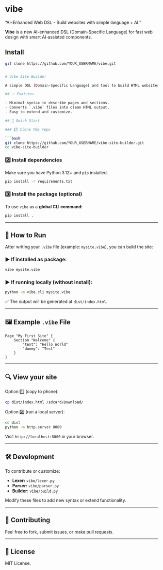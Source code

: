 # vibe
“AI-Enhanced Web DSL - Build websites with simple language + AI.”

**Vibe** is a new AI-enhanced DSL (Domain-Specific Language) for fast web design with smart AI-assisted components.

## Install

```bash
git clone https://github.com/YOUR_USERNAME/vibe.git


# Vibe Site Builder

A simple DSL (Domain-Specific Language) and tool to build HTML websites from readable `.vibe` files.

## ✨ Features

- Minimal syntax to describe pages and sections.
- Converts `.vibe` files into clean HTML output.
- Easy to extend and customize.

## 🚀 Quick Start

### 1️⃣ Clone the repo

```bash
git clone https://github.com/YOUR_USERNAME/vibe-site-builder.git
cd vibe-site-builder
```

### 2️⃣ Install dependencies

Make sure you have Python 3.12+ and `pip` installed.

```bash
pip install -r requirements.txt
```

### 3️⃣ Install the package (optional)

To use `vibe` as a **global CLI command:**

```bash
pip install .
```

---

## 🔧 How to Run

After writing your `.vibe` file (example: `mysite.vibe`), you can build the site:

### ▶️ If installed as package:

```bash
vibe mysite.vibe
```

### ▶️ If running locally (without install):

```bash
python -m vibe.cli mysite.vibe
```

✅ The output will be generated at `dist/index.html`.

---

## 🖼️ Example `.vibe` File

```
Page "My First Site" {
    Section "Welcome" {
        "text": "Hello World"
        "dummy": "Test"
    }
}
```

---

## 🔍 View your site

Option 1️⃣ (copy to phone):

```bash
cp dist/index.html /sdcard/Download/
```

Option 2️⃣ (run a local server):

```bash
cd dist
python -m http.server 8000
```

Visit `http://localhost:8000` in your browser.

---

## 🛠️ Development

To contribute or customize:

- **Lexer:** `vibe/lexer.py`
- **Parser:** `vibe/parser.py`
- **Builder:** `vibe/build.py`

Modify these files to add new syntax or extend functionality.

---

## 🤝 Contributing

Feel free to fork, submit issues, or make pull requests.

---

## 📄 License

MIT License.
